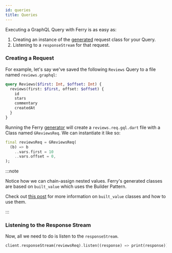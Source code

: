 ```yaml
---
id: queries
title: Queries
---
```


Executing a GraphQL Query with Ferry is as easy as:

1. Creating an instance of the [generated](codegen) request class for your Query.
2. Listening to a `responseStream` for that request.

### Creating a Request

For example, let's say we've saved the following `Reviews` Query to a file named `reviews.graphql`:

```graphql
query Reviews($first: Int, $offset: Int) {
  reviews(first: $first, offset: $offset) {
    id
    stars
    commentary
    createdAt
  }
}
```

Running the Ferry [generator](codegen) will create a `reviews.req.gql.dart` file with a Class named `GReviewsReq`. We can instantiate it like so:

```dart
final reviewsReq = GReviewsReq(
  (b) => b
    ..vars.first = 10
    ..vars.offset = 0,
);
```

:::note

Notice how we can chain-assign nested values. Ferry's generated classes are based on `built_value` which uses the Builder Pattern.

Check out [this post](https://medium.com/dartlang/darts-built-value-for-immutable-object-models-83e2497922d4) for more information on `built_value` classes and how to use them.

:::


### Listening to the Response Stream

Now, all we need to do is listen to the `responseStream`.

```dart
client.responseStream(reviewsReq).listen((response) => print(response));
```